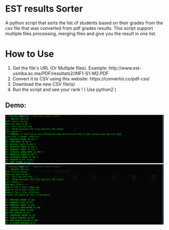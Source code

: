 # EST results Sorter

A python script that sorts the list of students based on their grades from the csv file that was converted from pdf grades results.
This script support multiple files processing, merging files and give you the result in one list.

<h1>How to Use</h1>

<ol>
    <li>Get the file's URL (Or Multiple files). Example: http://www.est-usmba.ac.ma/PDF/resultats2/INF1-S1-M2.PDF</li>
    <li>Convert it to CSV using this website: https://convertio.co/pdf-csv/</li>
    <li>Download the new CSV file(s)</li>
    <li>Run the script and see your rank ! ( Use python2 )</li>
</ol>

<h2>Demo:</h2>
<img src="screen1.png" />
<img src="screen2.png" />

